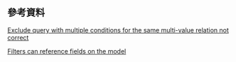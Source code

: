 ## 參考資料
[Exclude query with multiple conditions for the same multi-value relation not correct](https://code.djangoproject.com/ticket/14645)

[Filters can reference fields on the model](https://docs.djangoproject.com/en/2.0/topics/db/queries/#lookups-that-span-relationships)
